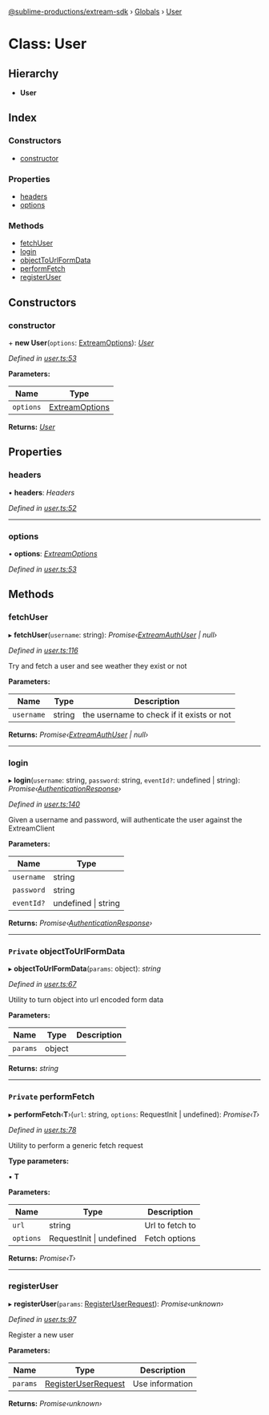 [@sublime-productions/extream-sdk](../README.md) › [Globals](../globals.md) › [User](user.md)

# Class: User

## Hierarchy

* **User**

## Index

### Constructors

* [constructor](user.md#constructor)

### Properties

* [headers](user.md#headers)
* [options](user.md#options)

### Methods

* [fetchUser](user.md#fetchuser)
* [login](user.md#login)
* [objectToUrlFormData](user.md#private-objecttourlformdata)
* [performFetch](user.md#private-performfetch)
* [registerUser](user.md#registeruser)

## Constructors

###  constructor

\+ **new User**(`options`: [ExtreamOptions](../interfaces/extreamoptions.md)): *[User](user.md)*

*Defined in [user.ts:53](https://github.com/Extream-SaaS/ex-sdk/blob/b2de5a9/src/user.ts#L53)*

**Parameters:**

Name | Type |
------ | ------ |
`options` | [ExtreamOptions](../interfaces/extreamoptions.md) |

**Returns:** *[User](user.md)*

## Properties

###  headers

• **headers**: *Headers*

*Defined in [user.ts:52](https://github.com/Extream-SaaS/ex-sdk/blob/b2de5a9/src/user.ts#L52)*

___

###  options

• **options**: *[ExtreamOptions](../interfaces/extreamoptions.md)*

*Defined in [user.ts:53](https://github.com/Extream-SaaS/ex-sdk/blob/b2de5a9/src/user.ts#L53)*

## Methods

###  fetchUser

▸ **fetchUser**(`username`: string): *Promise‹[ExtreamAuthUser](../interfaces/extreamauthuser.md) | null›*

*Defined in [user.ts:116](https://github.com/Extream-SaaS/ex-sdk/blob/b2de5a9/src/user.ts#L116)*

Try and fetch a user and see weather they exist or not

**Parameters:**

Name | Type | Description |
------ | ------ | ------ |
`username` | string | the username to check if it exists or not  |

**Returns:** *Promise‹[ExtreamAuthUser](../interfaces/extreamauthuser.md) | null›*

___

###  login

▸ **login**(`username`: string, `password`: string, `eventId?`: undefined | string): *Promise‹[AuthenticationResponse](../interfaces/authenticationresponse.md)›*

*Defined in [user.ts:140](https://github.com/Extream-SaaS/ex-sdk/blob/b2de5a9/src/user.ts#L140)*

Given a username and password, will authenticate the user against the ExtreamClient

**Parameters:**

Name | Type |
------ | ------ |
`username` | string |
`password` | string |
`eventId?` | undefined &#124; string |

**Returns:** *Promise‹[AuthenticationResponse](../interfaces/authenticationresponse.md)›*

___

### `Private` objectToUrlFormData

▸ **objectToUrlFormData**(`params`: object): *string*

*Defined in [user.ts:67](https://github.com/Extream-SaaS/ex-sdk/blob/b2de5a9/src/user.ts#L67)*

Utility to turn object into url encoded form data

**Parameters:**

Name | Type | Description |
------ | ------ | ------ |
`params` | object |   |

**Returns:** *string*

___

### `Private` performFetch

▸ **performFetch**‹**T**›(`url`: string, `options`: RequestInit | undefined): *Promise‹T›*

*Defined in [user.ts:78](https://github.com/Extream-SaaS/ex-sdk/blob/b2de5a9/src/user.ts#L78)*

Utility to perform a generic fetch request

**Type parameters:**

▪ **T**

**Parameters:**

Name | Type | Description |
------ | ------ | ------ |
`url` | string | Url to fetch to |
`options` | RequestInit &#124; undefined | Fetch options  |

**Returns:** *Promise‹T›*

___

###  registerUser

▸ **registerUser**(`params`: [RegisterUserRequest](../interfaces/registeruserrequest.md)): *Promise‹unknown›*

*Defined in [user.ts:97](https://github.com/Extream-SaaS/ex-sdk/blob/b2de5a9/src/user.ts#L97)*

Register a new user

**Parameters:**

Name | Type | Description |
------ | ------ | ------ |
`params` | [RegisterUserRequest](../interfaces/registeruserrequest.md) | Use information  |

**Returns:** *Promise‹unknown›*
